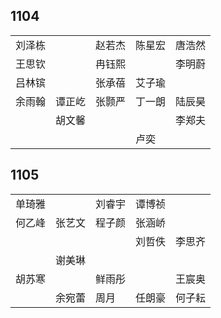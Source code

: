## 1104
|     |     |     |     |     |
| --- | --- | --- | --- | --- |
| 刘泽栋 |  | 赵若杰 | 陈星宏 | 唐浩然 |
| 王思钦 |  | 冉钰熙 |  | 李明蔚 |
| 吕林镔 |  | 张承蓓 | 艾子瑜 |  |
| 余雨翰 | 谭正屹 | 张颢严 | 丁一朗 | 陆辰昊 |
|  | 胡文馨 |  |  | 李郑夫 |
|  |  |  | 卢奕 |  |

## 1105
|     |     |     |     |     |
| --- | --- | --- | --- | --- |
| 单琦雅 |  | 刘睿宇 | 谭博祯 |  |
| 何乙峰 | 张艺文 | 程子颜 | 张涵峤 |  |
|  |  |  | 刘哲佚 | 李思齐 |
|  | 谢美琳 |  |  |  |
| 胡苏寒 |  | 鲜雨彤 |  | 王宸奥 |
|  | 余宛蕾 | 周月 | 任朗豪 | 何子耘 |

